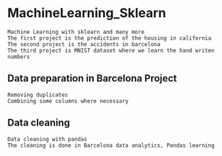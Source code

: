 # MachineLearning_Sklearn
    Machine Learning with sklearn and many more
    The first project is the prediction of the housing in california
    The second project is the accidents in barcelona
    The third project is MNIST dataset where we learn the hand writen numbers 
    
## Data preparation in Barcelona Project
    Removing duplicates
    Combining some columns where necessary
    
## Data cleaning
    Data cleaning with pandas
    The cleaning is done in Barcelona data analytics, Pandas learning 
